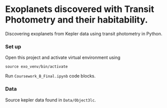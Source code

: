 # Exoplanets discovered with Transit Photometry and their habitability.
Discovering exoplanets from Kepler data using transit photometry in Python.

### Set up
Open this project and activate virtual environment using

```
source exo_venv/bin/activate
```

Run `Coursework_B_Final.ipynb` code blocks.

### Data
Source kepler data found in `Data/Object3lc`.